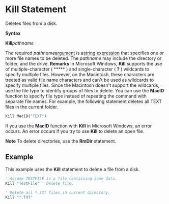 
# Kill Statement

Deletes files from a disk.

 **Syntax**

 **Kill**_pathname_

The required  _pathname_[argument](b8bdf64f-5920-1ae9-16d0-b26d09524a30.md) is a[string expression](b8bdf64f-5920-1ae9-16d0-b26d09524a30.md) that specifies one or more file names to be deleted. The _pathname_ may include the directory or folder, and the drive.
 **Remarks**
In Microsoft Windows,  **Kill** supports the use of multiple-character ( ***** ) and single-character ( **?** ) wildcards to specify multiple files. However, on the Macintosh, these characters are treated as valid file name characters and can't be used as wildcards to specify multiple files.
Since the Macintosh doesn't support the wildcards, use the file type to identify groups of files to delete. You can use the  **MacID** function to specify file type instead of repeating the command with separate file names. For example, the following statement deletes all TEXT files in the current folder.



```vb
Kill MacID("TEXT") 

```

If you use the  **MacID** function with **Kill** in Microsoft Windows, an error occurs.
An error occurs if you try to use  **Kill** to delete an open file.

 **Note**  To delete directories, use the  **RmDir** statement.


## Example

This example uses the  **Kill** statement to delete a file from a disk.


```vb
' Assume TESTFILE is a file containing some data. 
Kill "TestFile" ' Delete file. 
 
' Delete all *.TXT files in current directory. 
Kill "*.TXT" 

```

